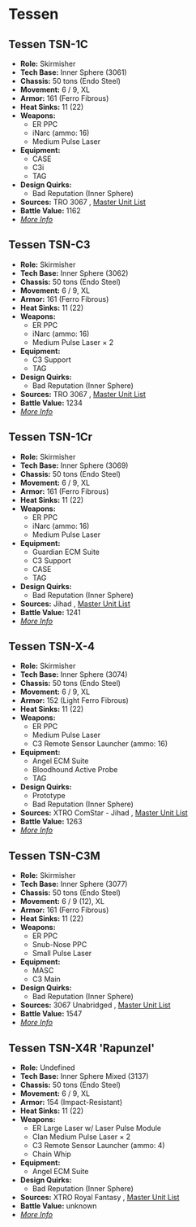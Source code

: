 # Tessen 

## Tessen TSN-1C 

- **Role:** Skirmisher 
- **Tech Base:** Inner Sphere (3061) 
- **Chassis:** 50 tons (Endo Steel) 
- **Movement:** 6 / 9, XL 
- **Armor:** 161 (Ferro Fibrous) 
- **Heat Sinks:** 11 (22) 
- **Weapons:** 
  - ER PPC 
  - iNarc (ammo: 16) 
  - Medium Pulse Laser 
- **Equipment:** 
  - CASE 
  - C3i 
  - TAG 
- **Design Quirks:** 
  - Bad Reputation (Inner Sphere) 
- **Sources:** TRO 3067 , [Master Unit List](http://masterunitlist.info/Unit/Details/5208) 
- **Battle Value:** 1162 
- [*More Info*](tessen/tessen_tsn-1c.md) 

## Tessen TSN-C3 

- **Role:** Skirmisher 
- **Tech Base:** Inner Sphere (3062) 
- **Chassis:** 50 tons (Endo Steel) 
- **Movement:** 6 / 9, XL 
- **Armor:** 161 (Ferro Fibrous) 
- **Heat Sinks:** 11 (22) 
- **Weapons:** 
  - ER PPC 
  - iNarc (ammo: 16) 
  - Medium Pulse Laser × 2 
- **Equipment:** 
  - C3 Support 
  - TAG 
- **Design Quirks:** 
  - Bad Reputation (Inner Sphere) 
- **Sources:** TRO 3067 , [Master Unit List](http://masterunitlist.info/Unit/Details/5209) 
- **Battle Value:** 1234 
- [*More Info*](tessen/tessen_tsn-c3.md) 

## Tessen TSN-1Cr 

- **Role:** Skirmisher 
- **Tech Base:** Inner Sphere (3069) 
- **Chassis:** 50 tons (Endo Steel) 
- **Movement:** 6 / 9, XL 
- **Armor:** 161 (Ferro Fibrous) 
- **Heat Sinks:** 11 (22) 
- **Weapons:** 
  - ER PPC 
  - iNarc (ammo: 16) 
  - Medium Pulse Laser 
- **Equipment:** 
  - Guardian ECM Suite 
  - C3 Support 
  - CASE 
  - TAG 
- **Design Quirks:** 
  - Bad Reputation (Inner Sphere) 
- **Sources:** Jihad , [Master Unit List](http://masterunitlist.info/Unit/Details/3172) 
- **Battle Value:** 1241 
- [*More Info*](tessen/tessen_tsn-1cr.md) 

## Tessen TSN-X-4 

- **Role:** Skirmisher 
- **Tech Base:** Inner Sphere (3074) 
- **Chassis:** 50 tons (Endo Steel) 
- **Movement:** 6 / 9, XL 
- **Armor:** 152 (Light Ferro Fibrous) 
- **Heat Sinks:** 11 (22) 
- **Weapons:** 
  - ER PPC 
  - Medium Pulse Laser 
  - C3 Remote Sensor Launcher (ammo: 16) 
- **Equipment:** 
  - Angel ECM Suite 
  - Bloodhound Active Probe 
  - TAG 
- **Design Quirks:** 
  - Prototype 
  - Bad Reputation (Inner Sphere) 
- **Sources:** XTRO ComStar - Jihad , [Master Unit List](http://masterunitlist.info/Unit/Details/5549) 
- **Battle Value:** 1263 
- [*More Info*](tessen/tessen_tsn-x-4.md) 

## Tessen TSN-C3M 

- **Role:** Skirmisher 
- **Tech Base:** Inner Sphere (3077) 
- **Chassis:** 50 tons (Endo Steel) 
- **Movement:** 6 / 9 (12), XL 
- **Armor:** 161 (Ferro Fibrous) 
- **Heat Sinks:** 11 (22) 
- **Weapons:** 
  - ER PPC 
  - Snub-Nose PPC 
  - Small Pulse Laser 
- **Equipment:** 
  - MASC 
  - C3 Main 
- **Design Quirks:** 
  - Bad Reputation (Inner Sphere) 
- **Sources:** 3067 Unabridged , [Master Unit List](http://masterunitlist.info/Unit/Details/5678) 
- **Battle Value:** 1547 
- [*More Info*](tessen/tessen_tsn-c3m.md) 

## Tessen TSN-X4R 'Rapunzel' 

- **Role:** Undefined 
- **Tech Base:** Inner Sphere Mixed (3137) 
- **Chassis:** 50 tons (Endo Steel) 
- **Movement:** 6 / 9, XL 
- **Armor:** 154 (Impact-Resistant) 
- **Heat Sinks:** 11 (22) 
- **Weapons:** 
  - ER Large Laser w/ Laser Pulse Module 
  - Clan Medium Pulse Laser × 2 
  - C3 Remote Sensor Launcher (ammo: 4) 
  - Chain Whip 
- **Equipment:** 
  - Angel ECM Suite 
- **Design Quirks:** 
  - Bad Reputation (Inner Sphere) 
- **Sources:** XTRO Royal Fantasy , [Master Unit List](http://masterunitlist.info/Unit/Details/8377) 
- **Battle Value:** unknown 
- [*More Info*](tessen/tessen_tsn-x4r_rapunzel.md) 

